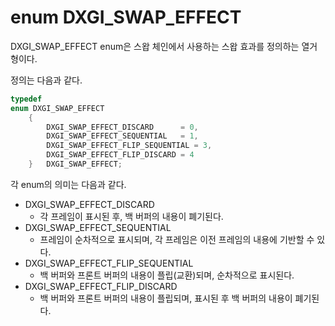 # enum DXGI_SWAP_EFFECT
DXGI_SWAP_EFFECT enum은 스왑 체인에서 사용하는 스왑 효과를 정의하는 열거형이다.

정의는 다음과 같다.

```cpp
typedef 
enum DXGI_SWAP_EFFECT
    {
        DXGI_SWAP_EFFECT_DISCARD      = 0,
        DXGI_SWAP_EFFECT_SEQUENTIAL   = 1,
        DXGI_SWAP_EFFECT_FLIP_SEQUENTIAL = 3,
        DXGI_SWAP_EFFECT_FLIP_DISCARD = 4
    } 	DXGI_SWAP_EFFECT;
```

각 enum의 의미는 다음과 같다.

* DXGI_SWAP_EFFECT_DISCARD
  * 각 프레임이 표시된 후, 백 버퍼의 내용이 폐기된다.
* DXGI_SWAP_EFFECT_SEQUENTIAL
  * 프레임이 순차적으로 표시되며, 각 프레임은 이전 프레임의 내용에 기반할 수 있다.
* DXGI_SWAP_EFFECT_FLIP_SEQUENTIAL
  * 백 버퍼와 프론트 버퍼의 내용이 플립(교환)되며, 순차적으로 표시된다.
* DXGI_SWAP_EFFECT_FLIP_DISCARD
  * 백 버퍼와 프론트 버퍼의 내용이 플립되며, 표시된 후 백 버퍼의 내용이 폐기된다.
